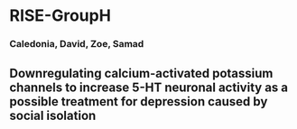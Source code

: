 # RISE-GroupH
### Caledonia, David, Zoe, Samad
## Downregulating calcium-activated potassium channels to increase 5-HT neuronal activity as a possible treatment for depression caused by social isolation
